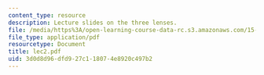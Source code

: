```yaml
---
content_type: resource
description: Lecture slides on the three lenses.
file: /media/https%3A/open-learning-course-data-rc.s3.amazonaws.com/15-301-managerial-psychology-fall-2006/3d0d8d96dfd927c118074e8920c497b2_lec2.pdf
file_type: application/pdf
resourcetype: Document
title: lec2.pdf
uid: 3d0d8d96-dfd9-27c1-1807-4e8920c497b2
---
```

